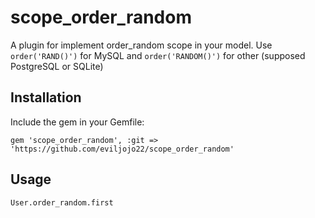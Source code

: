 scope_order_random
======================

A plugin for implement order_random scope in your model.
Use `order('RAND()')` for MySQL and `order('RANDOM()')` for other (supposed PostgreSQL or SQLite)

Installation
------------

Include the gem in your Gemfile:

    gem 'scope_order_random', :git => 'https://github.com/eviljojo22/scope_order_random'


Usage
-----

	User.order_random.first
